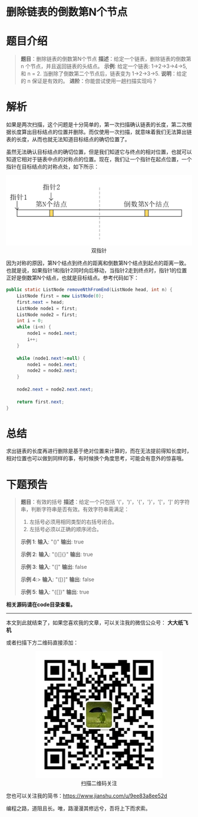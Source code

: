 # 删除链表的倒数第N个节点

# 题目介绍

> **题目**：删除链表的倒数第N个节点
> **描述**：给定一个链表，删除链表的倒数第 n 个节点，并且返回链表的头结点。
> **示例**:
> 给定一个链表: 1->2->3->4->5, 和 n = 2.
> 当删除了倒数第二个节点后，链表变为 1->2->3->5.
> **说明**：给定的 n 保证是有效的。
> **进阶**：你能尝试使用一趟扫描实现吗？

# 解析

如果是两次扫描，这个问题是十分简单的，第一次扫描确认链表的长度，第二次根据长度算出目标结点的位置并删除。而仅使用一次扫描，就意味着我们无法算出链表的长度，从而也就无法知道目标结点的确切位置了。

虽然无法确认目标结点的确切位置，但是我们知道它与终点的相对位置，也就可以知道它相对于链表中点的对称点的位置。现在，我们让一个指针在起点位置，一个指针在目标结点的对称点处，如下所示：

<div align="center"><img src ="./image/img_7_1.png" /><br/>双指针</div>

因为对称的原因，第N个结点到终点的距离和倒数第N个结点到起点的距离一致。也就是说，如果指针1和指针2同时向后移动，当指针2走到终点时，指针1的位置正好是倒数第N个结点，也就是目标结点。参考代码如下：

```java
public static ListNode removeNthFromEnd(ListNode head, int n) {
    ListNode first = new ListNode(0);
    first.next = head;
    ListNode node1 = first;
    ListNode node2 = first;
    int i = 0;
    while (i<n) {
        node1 = node1.next;
        i++;
    }

    while (node1.next!=null) {
        node1 = node1.next;
        node2 = node2.next;
    }

    node2.next = node2.next.next;

    return first.next;
}
```

# 总结

求出链表的长度再进行删除是基于绝对位置来计算的，而在无法提前得知长度时，相对位置也可以做到同样的事，有时候换个角度思考，可能会有意外的惊喜哦。

# 下题预告

> **题目**：有效的括号
> **描述**：给定一个只包括 '('，')'，'{'，'}'，'['，']' 的字符串，判断字符串是否有效。有效字符串需满足：
> 1. 左括号必须用相同类型的右括号闭合。
> 2. 左括号必须以正确的顺序闭合。
>
> **示例 1**:
> **输入**: "()"
> **输出**: true
>
> **示例 2**:
> **输入**: "()[]{}"
> **输出**: true
>
>**示例 3**:
> **输入**: "(]"
> **输出**: false
>
> **示例 4**:>
> **输入**: "([)]"
> **输出**: false
>
> **示例 5**:
> **输入**: "{[]}"
> **输出**: true

**相关源码请在code目录查看。**

---

本文到此就结束了，如果您喜欢我的文章，可以关注我的微信公众号： **大大纸飞机** 

或者扫描下方二维码直接添加：

<div align="center"><img src ="./image/qrcode.jpg" /><br/>扫描二维码关注</div>

您也可以关注我的简书：https://www.jianshu.com/u/9ee83a8ee52d

编程之路，道阻且长。唯，路漫漫其修远兮，吾将上下而求索。